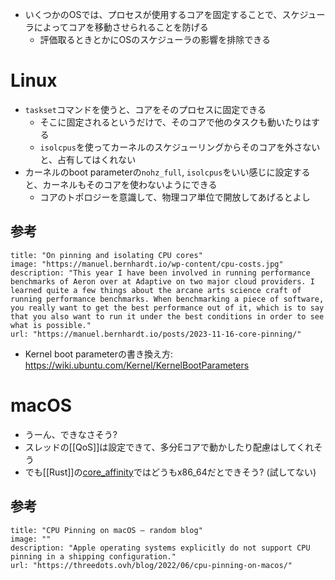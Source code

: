 - いくつかのOSでは、プロセスが使用するコアを固定することで、スケジューラによってコアを移動させられることを防げる
	- 評価取るときとかにOSのスケジューラの影響を排除できる

# Linux
- `taskset`コマンドを使うと、コアをそのプロセスに固定できる
	- そこに固定されるというだけで、そのコアで他のタスクも動いたりはする
	- `isolcpus`を使ってカーネルのスケジューリングからそのコアを外さないと、占有してはくれない
- カーネルのboot parameterの`nohz_full`, `isolcpus`をいい感じに設定すると、カーネルもそのコアを使わないようにできる
	- コアのトポロジーを意識して、物理コア単位で開放してあげるとよし
## 参考
```embed
title: "On pinning and isolating CPU cores"
image: "https://manuel.bernhardt.io/wp-content/cpu-costs.jpg"
description: "This year I have been involved in running performance benchmarks of Aeron over at Adaptive on two major cloud providers. I learned quite a few things about the arcane arts science craft of running performance benchmarks. When benchmarking a piece of software, you really want to get the best performance out of it, which is to say that you also want to run it under the best conditions in order to see what is possible."
url: "https://manuel.bernhardt.io/posts/2023-11-16-core-pinning/"
```
- Kernel boot parameterの書き換え方: https://wiki.ubuntu.com/Kernel/KernelBootParameters

# macOS
- うーん、できなさそう?
- スレッドの[[QoS]]は設定できて、多分Eコアで動かしたり配慮はしてくれそう
- でも[[Rust]]の[core_affinity](https://github.com/Elzair/core_affinity_rs)ではどうもx86_64だとできそう? (試してない)

## 参考
```embed
title: "CPU Pinning on macOS – random blog"
image: ""
description: "Apple operating systems explicitly do not support CPU pinning in a shipping configuration."
url: "https://threedots.ovh/blog/2022/06/cpu-pinning-on-macos/"
```

